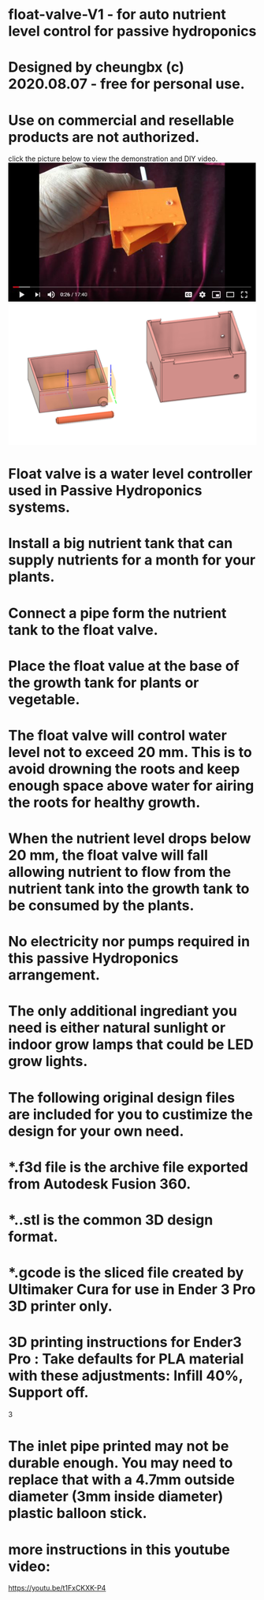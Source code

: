 # float-valve-V1  - for auto nutrient level control for passive hydroponics
#
# Designed by cheungbx (c) 2020.08.07 - free for personal use. 
# Use on commercial and resellable products are not authorized.

click the picture below to view the demonstration and DIY video.
[![PicureLinkedToVideo](picture.JPG)](https://youtu.be/t1FxCKXK-P4)
[![PicureLinkedToVideo](schematic.png)](https://youtu.be/t1FxCKXK-P4)

# Float valve is a water level controller used in Passive Hydroponics systems.
# Install a big nutrient tank that can supply nutrients for a month for your plants.
# Connect a pipe form the nutrient tank to the float valve.
# Place the float value at the base of the growth tank for plants or vegetable.
# The float valve will control water level not to exceed 20 mm. This is to avoid drowning the roots and keep enough space above water for airing the roots for healthy growth.
# When the nutrient level drops below 20 mm, the float valve will fall allowing nutrient to flow from the nutrient tank into the growth tank to be consumed by  the plants. 
# No electricity nor pumps required in this passive Hydroponics arrangement. 
# The only additional ingrediant you need is either natural sunlight or indoor grow lamps that could be LED grow lights.
# The following original design files are included for you to custimize the design for your own need.
#
# *.f3d file is the archive file exported from Autodesk Fusion 360.
# *..stl is the common 3D design format.
# *.gcode is the sliced file created by Ultimaker Cura for use in Ender 3 Pro 3D printer only.
#
# 3D printing instructions for Ender3 Pro : Take defaults for PLA material with these adjustments: Infill 40%,   Support off.
3
# The inlet pipe printed may not be durable enough. You may need to replace that with a 4.7mm outside diameter (3mm inside diameter) plastic balloon stick.
# more instructions in this youtube video:

https://youtu.be/t1FxCKXK-P4
